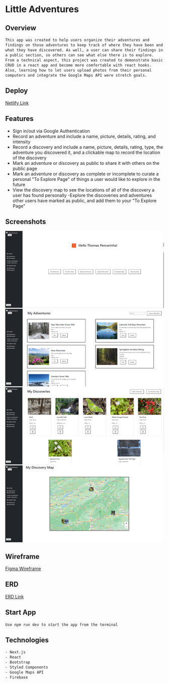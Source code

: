# Little Adventures
## Overview
    This app was created to help users organize their adventures and findings on those adventures to keep track of where they have been and what they have discovered. As well, a user can share their findings in a public section, so others can see what else there is to explore. From a technical aspect, this project was created to demonstrate basic CRUD in a react app and become more comfortable with react hooks. Also, learning how to let users upload photos from their personal computers and integrate the Google Maps API were stretch goals. 

## Deploy
[Netlify Link](https://littleadventures.netlify.app)

## Features
- Sign in/out via Google Authentication
- Record an adventure and include a name, picture, details, rating, and intensity
- Record a discovery and include a name, picture, details, rating, type, the adventure you discovered it, and a clickable map to record the location of the discovery
- Mark an adventure or discovery as public to share it with others on the public page
- Mark an adventure or discovery as complete or incomplete to curate a personal "To Explore Page" of things a user would like to explore in the future
- View the discovery map to see the locations of all of the discovery a user has found personally
-Explore the discoveries and adventures other users have marked as public, and add them to your "To Explore Page"

## Screenshots
![HomePage](utils/images/Landing%20Page.png)
![Adventures](utils/images/adventures.png)
![Discoveries](utils/images/discoveries.png)
![Discoveries Map](utils/images/Discoveries%20Map.png)

## Wireframe
[Figma Wireframe](https://www.figma.com/file/DrR6gfwz6qCoqjDQPSrXQX/Little-Adventures?type=design&node-id=0-1&mode=design&t=fsRmUjU0Q5gZWEPn-0)

## ERD
[ERD Link](https://lucid.app/lucidchart/2d39394c-ec0e-4575-80b0-030d814fde2e/edit?page=0_0&invitationId=inv_a8ca4164-5452-47db-bce8-b33e6388c491#)
## Start App
    Use npm run dev to start the app from the terminal
## Technologies
    - Next.js
    - React
    - Bootstrap
    - Styled Components
    - Google Maps API
    - Firebase

